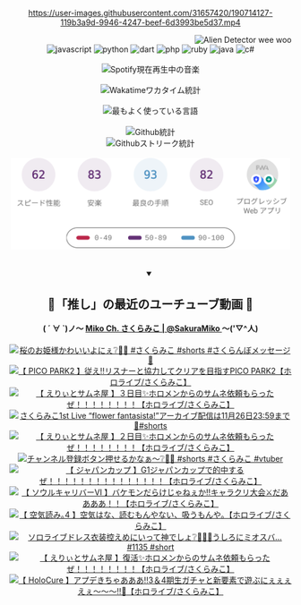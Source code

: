 <!-- START: HERO IMAGE GIF ////////// ////////// ////////// -->
<!-- <img src="@/../assets/img/gaming/ghost-of-tsushima.gif" width="100%"  alt="nellyXinwei's Hero Gif Image"/> -->
<!-- END: HERO IMAGE GIF ////////// ////////// ////////// -->

<div align="center" >  
  
<!-- START:ワンピース 第1015話「ルフィはRED ROCを使う」 -->
<https://user-images.githubusercontent.com/31657420/190714127-119b3a9d-9946-4247-beef-6d3993be5d37.mp4>
<!-- END:ワンピース 第1015話「ルフィはRED ROCを使う」 -->

<!-- START:VISITOR COUNTER -->
<div width="100%" align="right">
<img src="https://komarev.com/ghpvc/?username=nellyXinwei&label=🛸&color=grey&style=for-the-badge&labelcolor=ffffff" alt="Alien Detector wee woo"/>
</div>
<!-- END:VISITOR COUNTER -->

<!-- START: PROGRAMMING LANGUAGES -->
<!-- 色彩 Color Scheme:
#961E3A, #8A0D42, #5A0640, #4F265E, #2B355A, #3E759B, #CC4246,
#BB2649, #AD1052, #700750, #633075, #364270, #4E92C2, #FF5357
Sauce: https://www.webcreatorbox.com/inspiration/pantone-2023
-->

<img src="https://img.shields.io/badge/javascript%20-%23BB2649.svg?&style=for-the-badge&logo=javascript&logoColor=white&labelColor=961E3A" alt="javascript"/>
<img src="https://img.shields.io/badge/python%20-%23AD1052.svg?&style=for-the-badge&logo=python&logoColor=white&labelColor=8A0D42" alt="python" />
<img src="https://img.shields.io/badge/dart%20-%23700750.svg?&style=for-the-badge&logo=dart&logoColor=white&labelColor=5A0640" alt="dart"/>
<img src="https://img.shields.io/badge/php%20-%23633075.svg?&style=for-the-badge&logo=php&logoColor=white&labelColor=4F265E" alt="php"/>
<img src="https://img.shields.io/badge/ruby%20-%23364270.svg?&style=for-the-badge&logo=ruby&logoColor=white&labelColor=2B355A" alt="ruby"/>
<img src="https://img.shields.io/badge/java%20-%234E92C2.svg?&style=for-the-badge&logo=openjdk&logoColor=white&labelColor=3E759B" alt="java"/>
<img src="https://img.shields.io/badge/c%23-%23FF5357.svg?style=for-the-badge&logo=c-sharp&logoColor=white&labelColor=CC4246" alt="c#"/>  
<!-- END: PROGRAMMING LANGUAGES -->

<br>
<br>

<!-- START: MUSIC STATUS -->
  <!-- <a href="https://newojima-gsrs-20220114.vercel.app/api/now-playing?open">
    <img src="https://newojima-gsrs-20220114.vercel.app/api/now-playing" alt="Spotify現在再生中の音楽">
  </a> -->
  <img src="https://newojima-grss-20230114.vercel.app/api/spotify?border_color=transparent" alt="Spotify現在再生中の音楽" width="280px">
<!-- END: MUSIC STATUS -->

<br>
<br>

<!-- START: GITHUB STATUS -->
<!-- 色彩 Color Scheme:  #BB2649, #AD1052, #700750, #633075 -->
<img align="center" src="https://newojima-grs-20230109.vercel.app/api/wakatime?username=newojima&layout=compact&langs_count=10&locale=ja&hide_title=false&title_color=fff&hide_border=true&text_color=fff&bg_color=BB2649,BB2649,633075,633075&hide=other,css,html,bash,xml,git%20config,makefile,properties,yaml,markdown,text,json,jsx" alt="Wakatimeワカタイム統計" width="500px"/>

<br>
<br>

<!-- 色彩 Color Scheme:  #633075, #364270, #4E92C2 -->
  <img align="center" src="https://newojima-grs-20230109.vercel.app/api/top-langs?username=newojima&layout=compact&text_color=fff&icon_color=fff&hide_border=true&&locale=ja&hide_title=false&title_color=fff&include_all_commits=true&card_width=445&langs_count=11&hide=c%23,powershell,shaderlab,hlsl,makefile,jupyter%20notebook,python,html,css,shell,batchfile,less,liquid,hack,scss&bg_color=4F265E,633075,4E92C2" alt="最もよく使っている言語" width="500px"/>

<br>
<br>

<!-- 色彩 Color Scheme:  #4E92C2, #FF5357 -->
  <img align="center" src="https://newojima-grs-20230109.vercel.app/api?username=newojima&rank_icon=github&show_icons=true&&locale=ja&title_color=fff&text_color=fff&icon_color=fff&hide_border=true&hide_title=false&count_private=true&include_all_commits=true&card_width=495&disable_animations=true&bg_color=4E92C2,4E92C2,FF5357" alt="Github統計" width="500px"/>

<br>

<img align="center" src="https://streak-stats.demolab.com?user=newojima&theme=dark&hide_border=true&locale=ja&ring=BB2649&stroke=222222&background=151515&sideLabels=BB2649&currStreakLabel=ffffff&border=BB2649&fire=FF5357&currStreakNum=ffffff&sideNums=FF5357&dates=ffffff" alt="Githubストリーク統計" width="500px"/>

<br>
<br>

  <img align="center" width="500px" src="@/../assets/img/page-insights.svg" alt="Githubページの洞察"/>
  
</div>
<!-- END: GITHUB STATUS -->

<br>
<br>

<div align="center">
<details open>
  <summary>

  </summary>

  <h2 align="center">🌸「推し」の最近のユーチューブ動画 🌸</h2>
  <h4>
  ( ´ ∀ `)ノ～ 
  <a href="https://www.youtube.com/@SakuraMiko">Miko Ch. さくらみこ | @SakuraMiko
  </a>
   ～('▽^人)
  </h4>

  <!-- BEGIN YOUTUBE-CARDS -->
<a href="https://www.youtube.com/watch?v=w-yHlqoHz4Y"><img src="https://ytcards.demolab.com/?id=w-yHlqoHz4Y&title=%E6%A1%9C%E3%81%AE%E3%81%8A%E5%A7%AB%E6%A7%98%E3%81%8B%E3%82%8F%E3%81%84%E3%81%84%E3%82%88%E3%81%AB%E3%81%87%E2%9D%94%F0%9F%8C%B8%F0%9F%8F%B0+%23%E3%81%95%E3%81%8F%E3%82%89%E3%81%BF%E3%81%93+%23shorts+%23%E3%81%95%E3%81%8F%E3%82%89%E3%82%93%E3%81%BC%E3%83%A1%E3%83%83%E3%82%BB%E3%83%BC%E3%82%B8+%F0%9F%8D%92&lang=ja&timestamp=1732766434&background_color=%230d1117&title_color=%23ffffff&stats_color=%23dedede&max_title_lines=1&width=187&border_radius=5&duration=23" alt="桜のお姫様かわいいよにぇ❔🌸🏰 #さくらみこ #shorts #さくらんぼメッセージ 🍒" title="桜のお姫様かわいいよにぇ❔🌸🏰 #さくらみこ #shorts #さくらんぼメッセージ 🍒"></a>
<a href="https://www.youtube.com/watch?v=84Z8oQ4FVOo"><img src="https://ytcards.demolab.com/?id=84Z8oQ4FVOo&title=%E3%80%90+PICO+PARK2+%E3%80%91%E5%BE%93%E3%81%88%E2%80%BC%E3%83%AA%E3%82%B9%E3%83%8A%E3%83%BC%E3%81%A8%E5%8D%94%E5%8A%9B%E3%81%97%E3%81%A6%E3%82%AF%E3%83%AA%E3%82%A2%E3%82%92%E7%9B%AE%E6%8C%87%E3%81%99PICO+PARK2%E3%80%90%E3%83%9B%E3%83%AD%E3%83%A9%E3%82%A4%E3%83%96%2F%E3%81%95%E3%81%8F%E3%82%89%E3%81%BF%E3%81%93%E3%80%91&lang=ja&timestamp=1732734376&background_color=%230d1117&title_color=%23ffffff&stats_color=%23dedede&max_title_lines=1&width=187&border_radius=5&duration=20997" alt="【 PICO PARK2 】従え‼リスナーと協力してクリアを目指すPICO PARK2【ホロライブ/さくらみこ】" title="【 PICO PARK2 】従え‼リスナーと協力してクリアを目指すPICO PARK2【ホロライブ/さくらみこ】"></a>
<a href="https://www.youtube.com/watch?v=g8AYUFLEIic"><img src="https://ytcards.demolab.com/?id=g8AYUFLEIic&title=%E3%80%90+%E3%81%88%E3%82%8A%E3%81%83%E3%81%A8%E3%82%B5%E3%83%A0%E3%83%8D%E5%B1%8B+%E3%80%91%EF%BC%93%E6%97%A5%E7%9B%AE%E2%9C%A8%E3%83%9B%E3%83%AD%E3%83%A1%E3%83%B3%E3%81%8B%E3%82%89%E3%81%AE%E3%82%B5%E3%83%A0%E3%83%8D%E4%BE%9D%E9%A0%BC%E3%82%82%E3%82%89%E3%81%A3%E3%81%9F%E3%81%9C%EF%BC%81%EF%BC%81%EF%BC%81%EF%BC%81%EF%BC%81%EF%BC%81%EF%BC%81%EF%BC%81%E3%80%90%E3%83%9B%E3%83%AD%E3%83%A9%E3%82%A4%E3%83%96%2F%E3%81%95%E3%81%8F%E3%82%89%E3%81%BF%E3%81%93%E3%80%91&lang=ja&timestamp=1732539681&background_color=%230d1117&title_color=%23ffffff&stats_color=%23dedede&max_title_lines=1&width=187&border_radius=5&duration=6545" alt="【 えりぃとサムネ屋 】３日目✨ホロメンからのサムネ依頼もらったぜ！！！！！！！！【ホロライブ/さくらみこ】" title="【 えりぃとサムネ屋 】３日目✨ホロメンからのサムネ依頼もらったぜ！！！！！！！！【ホロライブ/さくらみこ】"></a>
<a href="https://www.youtube.com/watch?v=yUZAz8d16tI"><img src="https://ytcards.demolab.com/?id=yUZAz8d16tI&title=%E3%81%95%E3%81%8F%E3%82%89%E3%81%BF%E3%81%931st+Live+%E2%80%9Cflower+fantasista%21%E2%80%9D%E3%82%A2%E3%83%BC%E3%82%AB%E3%82%A4%E3%83%96%E9%85%8D%E4%BF%A1%E3%81%AF11%E6%9C%8826%E6%97%A523%3A59%E3%81%BE%E3%81%A7%F0%9F%8C%B8%23shorts&lang=ja&timestamp=1732528861&background_color=%230d1117&title_color=%23ffffff&stats_color=%23dedede&max_title_lines=1&width=187&border_radius=5&duration=34" alt="さくらみこ1st Live “flower fantasista!”アーカイブ配信は11月26日23:59まで🌸#shorts" title="さくらみこ1st Live “flower fantasista!”アーカイブ配信は11月26日23:59まで🌸#shorts"></a>
<a href="https://www.youtube.com/watch?v=j2TaG12c_0s"><img src="https://ytcards.demolab.com/?id=j2TaG12c_0s&title=%E3%80%90+%E3%81%88%E3%82%8A%E3%81%83%E3%81%A8%E3%82%B5%E3%83%A0%E3%83%8D%E5%B1%8B+%E3%80%91%EF%BC%92%E6%97%A5%E7%9B%AE%E2%9C%A8%E3%83%9B%E3%83%AD%E3%83%A1%E3%83%B3%E3%81%8B%E3%82%89%E3%81%AE%E3%82%B5%E3%83%A0%E3%83%8D%E4%BE%9D%E9%A0%BC%E3%82%82%E3%82%89%E3%81%A3%E3%81%9F%E3%81%9C%EF%BC%81%EF%BC%81%EF%BC%81%EF%BC%81%EF%BC%81%EF%BC%81%EF%BC%81%EF%BC%81%E3%80%90%E3%83%9B%E3%83%AD%E3%83%A9%E3%82%A4%E3%83%96%2F%E3%81%95%E3%81%8F%E3%82%89%E3%81%BF%E3%81%93%E3%80%91&lang=ja&timestamp=1732464788&background_color=%230d1117&title_color=%23ffffff&stats_color=%23dedede&max_title_lines=1&width=187&border_radius=5&duration=10763" alt="【 えりぃとサムネ屋 】２日目✨ホロメンからのサムネ依頼もらったぜ！！！！！！！！【ホロライブ/さくらみこ】" title="【 えりぃとサムネ屋 】２日目✨ホロメンからのサムネ依頼もらったぜ！！！！！！！！【ホロライブ/さくらみこ】"></a>
<a href="https://www.youtube.com/watch?v=fvu_CMzD6hA"><img src="https://ytcards.demolab.com/?id=fvu_CMzD6hA&title=%E3%83%81%E3%83%A3%E3%83%B3%E3%83%8D%E3%83%AB%E7%99%BB%E9%8C%B2%E3%83%9C%E3%82%BF%E3%83%B3%E6%8A%BC%E3%81%9B%E3%82%8B%E3%81%8B%E3%81%AA%E3%81%81%E3%80%9C%E2%9D%94%F0%9F%A4%8D%F0%9F%8D%92+%23shorts+%23%E3%81%95%E3%81%8F%E3%82%89%E3%81%BF%E3%81%93+%23vtuber&lang=ja&timestamp=1732438840&background_color=%230d1117&title_color=%23ffffff&stats_color=%23dedede&max_title_lines=1&width=187&border_radius=5&duration=11" alt="チャンネル登録ボタン押せるかなぁ〜❔🤍🍒 #shorts #さくらみこ #vtuber" title="チャンネル登録ボタン押せるかなぁ〜❔🤍🍒 #shorts #さくらみこ #vtuber"></a>
<a href="https://www.youtube.com/watch?v=vveQzFwBRbY"><img src="https://ytcards.demolab.com/?id=vveQzFwBRbY&title=%E3%80%90+%E3%82%B8%E3%83%A3%E3%83%91%E3%83%B3%E3%82%AB%E3%83%83%E3%83%97+%E3%80%91G1%E3%82%B8%E3%83%A3%E3%83%91%E3%83%B3%E3%82%AB%E3%83%83%E3%83%97%E3%81%A7%E7%9A%84%E4%B8%AD%E3%81%99%E3%82%8B%E3%81%9C%EF%BC%81%EF%BC%81%EF%BC%81%EF%BC%81%EF%BC%81%EF%BC%81%EF%BC%81%EF%BC%81%EF%BC%81%EF%BC%81%EF%BC%81%EF%BC%81%EF%BC%81%EF%BC%81%EF%BC%81%E3%80%90%E3%83%9B%E3%83%AD%E3%83%A9%E3%82%A4%E3%83%96%2F%E3%81%95%E3%81%8F%E3%82%89%E3%81%BF%E3%81%93%E3%80%91&lang=ja&timestamp=1732433008&background_color=%230d1117&title_color=%23ffffff&stats_color=%23dedede&max_title_lines=1&width=187&border_radius=5&duration=4439" alt="【 ジャパンカップ 】G1ジャパンカップで的中するぜ！！！！！！！！！！！！！！！【ホロライブ/さくらみこ】" title="【 ジャパンカップ 】G1ジャパンカップで的中するぜ！！！！！！！！！！！！！！！【ホロライブ/さくらみこ】"></a>
<a href="https://www.youtube.com/watch?v=3OCi-cNrGUA"><img src="https://ytcards.demolab.com/?id=3OCi-cNrGUA&title=%E3%80%90+%E3%82%BD%E3%82%A6%E3%83%AB%E3%82%AD%E3%83%A3%E3%83%AA%E3%83%90%E3%83%BC%E2%85%A5+%E3%80%91%E3%83%90%E3%82%B1%E3%83%A2%E3%83%B3%E3%81%A0%E3%82%89%E3%81%91%E3%81%98%E3%82%83%E3%81%AD%E3%81%87%E3%81%8B%E2%80%BC%E3%82%AD%E3%83%A3%E3%83%A9%E3%82%AF%E3%83%AA%E5%A4%A7%E4%BC%9A%E2%9A%94%E3%81%A0%E3%81%82%E3%81%82%E3%81%82%E3%81%82%EF%BC%81%EF%BC%81%E3%80%90%E3%83%9B%E3%83%AD%E3%83%A9%E3%82%A4%E3%83%96%2F%E3%81%95%E3%81%8F%E3%82%89%E3%81%BF%E3%81%93%E3%80%91&lang=ja&timestamp=1732372599&background_color=%230d1117&title_color=%23ffffff&stats_color=%23dedede&max_title_lines=1&width=187&border_radius=5&duration=7485" alt="【 ソウルキャリバーⅥ 】バケモンだらけじゃねぇか‼キャラクリ大会⚔だああああ！！【ホロライブ/さくらみこ】" title="【 ソウルキャリバーⅥ 】バケモンだらけじゃねぇか‼キャラクリ大会⚔だああああ！！【ホロライブ/さくらみこ】"></a>
<a href="https://www.youtube.com/watch?v=XGAiau_Wkdo"><img src="https://ytcards.demolab.com/?id=XGAiau_Wkdo&title=%E3%80%90+%E7%A9%BA%E6%B0%97%E8%AA%AD%E3%81%BF%EF%BD%A14+%E3%80%91%E7%A9%BA%E6%B0%97%E3%81%AF%E3%81%AA%E3%80%81%E8%AA%AD%E3%82%80%E3%82%82%E3%82%93%E3%82%84%E3%81%AA%E3%81%84%E3%80%81%E5%90%B8%E3%81%86%E3%82%82%E3%82%93%E3%82%84%E3%80%82%E3%80%90%E3%83%9B%E3%83%AD%E3%83%A9%E3%82%A4%E3%83%96%2F%E3%81%95%E3%81%8F%E3%82%89%E3%81%BF%E3%81%93%E3%80%91&lang=ja&timestamp=1732364293&background_color=%230d1117&title_color=%23ffffff&stats_color=%23dedede&max_title_lines=1&width=187&border_radius=5&duration=4195" alt="【 空気読み｡4 】空気はな、読むもんやない、吸うもんや。【ホロライブ/さくらみこ】" title="【 空気読み｡4 】空気はな、読むもんやない、吸うもんや。【ホロライブ/さくらみこ】"></a>
<a href="https://www.youtube.com/watch?v=kxkGQrWppXo"><img src="https://ytcards.demolab.com/?id=kxkGQrWppXo&title=%E3%82%BD%E3%83%AD%E3%83%A9%E3%82%A4%E3%83%96%E3%83%89%E3%83%AC%E3%82%B9%E8%A1%A3%E8%A3%85%E6%8E%A7%E3%81%88%E3%82%81%E3%81%AB%E3%81%84%E3%81%A3%E3%81%A6%E7%A5%9E%E3%81%A7%E3%81%97%E3%82%87%E2%9D%94%F0%9F%8C%B8%F0%9F%AB%B6%F0%9F%8F%BB%E3%81%86%E3%81%97%E3%82%8D%E3%81%AB%E3%83%9F%E3%82%AA%E3%82%B9%E3%83%90%E2%80%A6%231135+%23short&lang=ja&timestamp=1732251638&background_color=%230d1117&title_color=%23ffffff&stats_color=%23dedede&max_title_lines=1&width=187&border_radius=5&duration=29" alt="ソロライブドレス衣装控えめにいって神でしょ❔🌸🫶🏻うしろにミオスバ…#1135 #short" title="ソロライブドレス衣装控えめにいって神でしょ❔🌸🫶🏻うしろにミオスバ…#1135 #short"></a>
<a href="https://www.youtube.com/watch?v=HVhII3CnvLc"><img src="https://ytcards.demolab.com/?id=HVhII3CnvLc&title=%E3%80%90+%E3%81%88%E3%82%8A%E3%81%83%E3%81%A8%E3%82%B5%E3%83%A0%E3%83%8D%E5%B1%8B+%E3%80%91%E5%BE%A9%E6%B4%BB%E2%9C%A8%E3%83%9B%E3%83%AD%E3%83%A1%E3%83%B3%E3%81%8B%E3%82%89%E3%81%AE%E3%82%B5%E3%83%A0%E3%83%8D%E4%BE%9D%E9%A0%BC%E3%82%82%E3%82%89%E3%81%A3%E3%81%9F%E3%81%9C%EF%BC%81%EF%BC%81%EF%BC%81%EF%BC%81%EF%BC%81%EF%BC%81%EF%BC%81%EF%BC%81%E3%80%90%E3%83%9B%E3%83%AD%E3%83%A9%E3%82%A4%E3%83%96%2F%E3%81%95%E3%81%8F%E3%82%89%E3%81%BF%E3%81%93%E3%80%91&lang=ja&timestamp=1732201254&background_color=%230d1117&title_color=%23ffffff&stats_color=%23dedede&max_title_lines=1&width=187&border_radius=5&duration=9983" alt="【 えりぃとサムネ屋 】復活✨ホロメンからのサムネ依頼もらったぜ！！！！！！！！【ホロライブ/さくらみこ】" title="【 えりぃとサムネ屋 】復活✨ホロメンからのサムネ依頼もらったぜ！！！！！！！！【ホロライブ/さくらみこ】"></a>
<a href="https://www.youtube.com/watch?v=2rv37fbHCJs"><img src="https://ytcards.demolab.com/?id=2rv37fbHCJs&title=%E3%80%90+HoloCure+%E3%80%91%E3%82%A2%E3%83%97%E3%83%87%E3%81%8D%E3%81%A1%E3%82%83%E3%81%82%E3%81%82%E3%81%82%E2%80%BC3%EF%BC%864%E6%9C%9F%E7%94%9F%E3%82%AC%E3%83%81%E3%83%A3%E3%81%A8%E6%96%B0%E8%A6%81%E7%B4%A0%E3%81%A7%E9%81%8A%E3%81%B6%E3%81%AB%E3%81%87%E3%81%87%E3%81%87%E3%81%88%E3%81%87%EF%BD%9E%EF%BD%9E%EF%BD%9E%E2%80%BC%F0%9F%8C%9F%E3%80%90%E3%83%9B%E3%83%AD%E3%83%A9%E3%82%A4%E3%83%96%2F%E3%81%95%E3%81%8F%E3%82%89%E3%81%BF%E3%81%93%E3%80%91&lang=ja&timestamp=1732123367&background_color=%230d1117&title_color=%23ffffff&stats_color=%23dedede&max_title_lines=1&width=187&border_radius=5&duration=19695" alt="【 HoloCure 】アプデきちゃあああ‼3＆4期生ガチャと新要素で遊ぶにぇぇぇえぇ～～～‼🌟【ホロライブ/さくらみこ】" title="【 HoloCure 】アプデきちゃあああ‼3＆4期生ガチャと新要素で遊ぶにぇぇぇえぇ～～～‼🌟【ホロライブ/さくらみこ】"></a>
<!-- END YOUTUBE-CARDS -->

</div>
  
</details>
